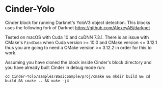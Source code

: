 # Cinder-Yolo

Cinder block for running Darknet's YoloV3 object detection. This blocks uses the following fork of Darknet https://github.com/AlexeyAB/darknet

Tested on macOS with Cuda 10 and cuDNN 7.3.1. There is an issue with CMake's `FindCuda` when Cuda version >= 10.0 and CMake version <= 3.12.1 thus you are going to need a CMake version >= 3.12.2 in order for this to work.

Assuming you have cloned the block inside Cinder's block directory and you have already built Cinder in debug mode run:

`cd Cinder-Yolo/samples/BasicSample/proj/cmake && mkdir build && cd build && cmake .. && make -j4`
